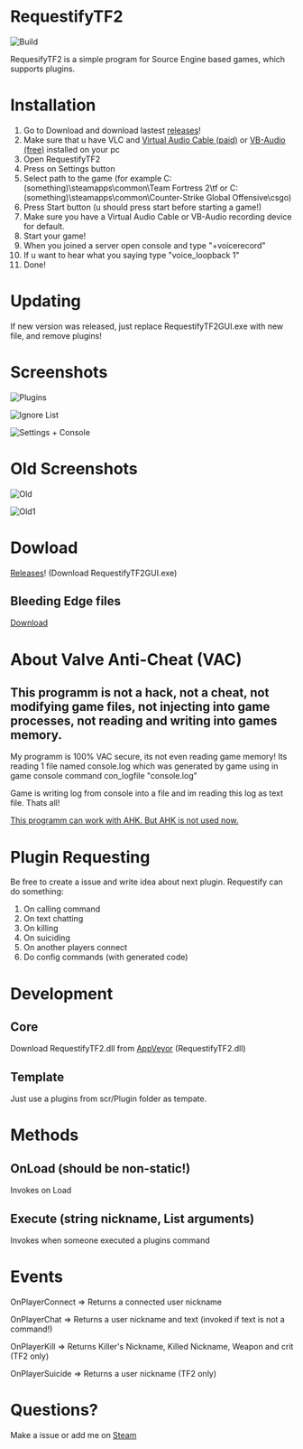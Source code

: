 # RequestifyTF2
![Build](https://ci.appveyor.com/api/projects/status/github/weespin/Requestifytf2)

RequesifyTF2 is a simple program for Source Engine based games, which supports plugins.
# Installation
1. Go to Download and download lastest [releases](https://github.com/weespin/RequestifyTF2/releases)!
2. Make sure that u have VLC and [Virtual Audio Cable (paid)](http://software.muzychenko.net/eng/vac.htm) or [VB-Audio (free)](http://vbaudio.jcedeveloppement.com/Download_CABLE/VBCABLE_Driver_Pack43.zip) installed on your pc
3. Open RequestifyTF2
4. Press on Settings button
5. Select path to the game (for example C:\(something)\steamapps\common\Team Fortress 2\tf or C:\(something)\steamapps\common\Counter-Strike Global Offensive\csgo)
6. Press Start button (u should press start before starting a game!)
7. Make sure you have a Virtual Audio Cable or VB-Audio recording device for default.
8. Start your game!
9. When you joined a server open console and type "+voicerecord"
10. If u want to hear what you saying type "voice_loopback 1"
11. Done!

# Updating
If new version was released, just replace RequestifyTF2GUI.exe with new file, and remove plugins!
# Screenshots
![Plugins](http://i.imgur.com/ccoM7Dy.png)

![Ignore List](http://i.imgur.com/T2cVaVE.png)

![Settings + Console](http://i.imgur.com/zv2sd03.png)
# Old Screenshots
![Old](http://i.imgur.com/J2XXlDS.png)

![Old1](http://i.imgur.com/Xx9lJph.png)

# Dowload
[Releases](https://github.com/weespin/RequestifyTF2/releases)!
(Download RequestifyTF2GUI.exe)
## Bleeding Edge files
[Download](https://ci.appveyor.com/project/weespin26279/requestifytf2/build/artifacts)
# About Valve Anti-Cheat (VAC)
## This programm is not a hack, not a cheat, not modifying game files, not injecting into game processes, not reading and writing into games memory.
My programm is 100% VAC secure, its not even reading game memory!
Its reading 1 file named console.log which was generated by game using in game console command con_logfile "console.log"

Game is writing log from console into a file and im reading this log as text file. Thats all!

[This programm can work with AHK. But AHK is not used now.](https://gaming.stackexchange.com/a/301540)
# Plugin Requesting
Be free to create a issue and write idea about next plugin.
Requestify can do something:
 1. On calling command
 2. On text chatting
 3. On killing
 4. On suiciding
 5. On another players connect
 6. Do config commands (with generated code)
# Development
## Core
Download RequestifyTF2.dll from [AppVeyor](https://ci.appveyor.com/project/weespin26279/requestifytf2/build/artifacts) (RequestifyTF2.dll)
## Template
Just use a plugins from scr/Plugin folder as tempate.
# Methods
## OnLoad (should be non-static!)
Invokes on Load
## Execute (string nickname, List<string> arguments)
Invokes when someone executed a plugins command
# Events
OnPlayerConnect => Returns a connected user nickname

OnPlayerChat => Returns a user nickname and text (invoked if text is not a command!)

OnPlayerKill => Returns Killer's Nickname, Killed Nickname, Weapon and crit (TF2 only)

OnPlayerSuicide => Returns a user nickname (TF2 only)
# Questions?
Make a issue or add me on [Steam](http://steamcommunity.com/id/wspin/)
